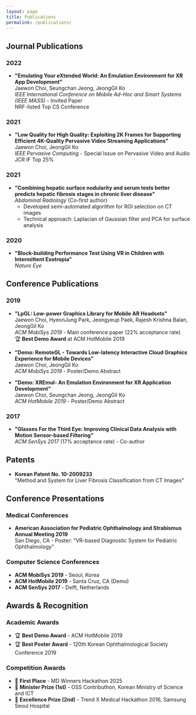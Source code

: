 ```yaml
---
layout: page
title: Publications
permalink: /publications/
---
```


## Journal Publications

### 2022
- **"Emulating Your eXtended World: An Emulation Environment for XR App Development"**  
  Jaewon Choi, Seungchan Jeong, JeongGil Ko  
  *IEEE International Conference on Mobile Ad-Hoc and Smart Systems (IEEE MASS)* - Invited Paper  
  NRF-listed Top CS Conference

### 2021
- **"Low Quality for High Quality: Exploiting 2K Frames for Supporting Efficient 4K-Quality Pervasive Video Streaming Applications"**  
  Jaewon Choi, JeongGil Ko  
  *IEEE Pervasive Computing* - Special Issue on Pervasive Video and Audio  
  JCR IF Top 25%

### 2021
- **"Combining hepatic surface nodularity and serum tests better predicts hepatic fibrosis stages in chronic liver disease"**  
  *Abdominal Radiology* (Co-first author)  
  - Developed semi-automated algorithm for ROI selection on CT images
  - Technical approach: Laplacian of Gaussian filter and PCA for surface analysis

### 2020
- **"Block-building Performance Test Using VR in Children with Intermittent Exotropia"**  
  *Nature Eye*

## Conference Publications

### 2019
- **"LpGL: Low-power Graphics Library for Mobile AR Headsets"**  
  Jaewon Choi, HyeonJung Park, Jeongyeup Paek, Rajesh Krishna Balan, JeongGil Ko  
  *ACM MobiSys 2019* - Main conference paper (22% acceptance rate)  
  🏆 **Best Demo Award** at ACM HotMobile 2019

- **"Demo: RemoteGL - Towards Low-latency Interactive Cloud Graphics Experience for Mobile Devices"**  
  Jaewon Choi, JeongGil Ko  
  *ACM MobiSys 2019* - Poster/Demo Abstract

- **"Demo: XREmul- An Emulation Environment for XR Application Development"**  
  Jaewon Choi, Seungchan Jeong, JeongGil Ko  
  *ACM HotMobile 2019* - Poster/Demo Abstract

### 2017
- **"Glasses For the Third Eye: Improving Clinical Data Analysis with Motion Sensor-based Filtering"**  
  *ACM SenSys 2017* (17% acceptance rate) - Co-author

## Patents

- **Korean Patent No. 10-2009233**  
  "Method and System for Liver Fibrosis Classification from CT Images"

## Conference Presentations

### Medical Conferences
- **American Association for Pediatric Ophthalmology and Strabismus Annual Meeting 2019**  
  San Diego, CA - Poster: "VR-based Diagnostic System for Pediatric Ophthalmology"

### Computer Science Conferences
- **ACM MobiSys 2019** - Seoul, Korea
- **ACM HotMobile 2019** - Santa Cruz, CA (Demo)
- **ACM SenSys 2017** - Delft, Netherlands

## Awards & Recognition

### Academic Awards
- 🏆 **Best Demo Award** - ACM HotMobile 2019
- 🏆 **Best Poster Award** - 120th Korean Ophthalmological Society Conference 2019

### Competition Awards
- 🥇 **First Place** - MD Winners Hackathon 2025
- 🥇 **Minister Prize (1st)** - OSS Contributhon, Korean Ministry of Science and ICT
- 🥈 **Excellence Prize (2nd)** - Trend X Medical Hackathon 2016, Samsung Seoul Hospital